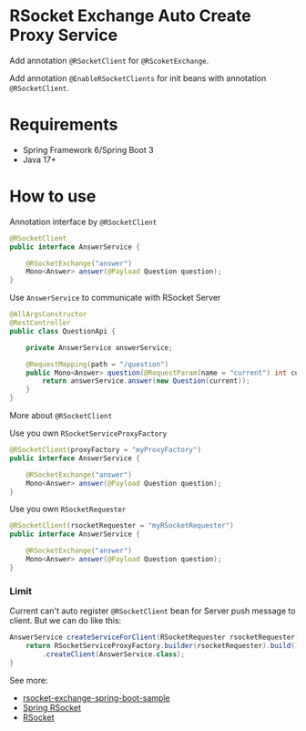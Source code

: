 # RSocket Exchange Auto Create Proxy Service

Add annotation `@RSocketClient` for `@RScoketExchange`.

Add annotation `@EnableRSocketClients` for init beans with annotation `@RSocketClient`.

# Requirements

- Spring Framework 6/Spring Boot 3
- Java 17+

# How to use

Annotation interface by `@RSocketClient`

```java
@RSocketClient
public interface AnswerService {

    @RSocketExchange("answer")
    Mono<Answer> answer(@Payload Question question);
}
```

Use `AnswerService` to communicate with RSocket Server

```java
@AllArgsConstructor
@RestController
public class QuestionApi {

    private AnswerService answerService;

    @RequestMapping(path = "/question")
    public Mono<Answer> question(@RequestParam(name = "current") int current) {
        return answerService.answer(new Question(current));
    }
}
```

More about `@RSocketClient`

Use you own `RSocketServiceProxyFactory`
```java
@RSocketClient(proxyFactory = "myProxyFactory")
public interface AnswerService {

    @RSocketExchange("answer")
    Mono<Answer> answer(@Payload Question question);
}
```

Use you own `RSocketRequester`
```java
@RSocketClient(rsocketRequester = "myRSocketRequester")
public interface AnswerService {

    @RSocketExchange("answer")
    Mono<Answer> answer(@Payload Question question);
}
```

### Limit

Current can't auto register `@RSocketClient` bean for Server push message to client.
But we can do like this:

```groovy
AnswerService createServiceForClient(RSocketRequester rsocketRequester) {
    return RSocketServiceProxyFactory.builder(rsocketRequester).build()
        .createClient(AnswerService.class);
}
```

See more:
- [rsocket-exchange-spring-boot-sample](rsocket-exchange-spring-boot-sample)
- [Spring RSocket](https://docs.spring.io/spring-framework/docs/current/reference/html/rsocket.html)
- [RSocket](https://rsocket.io)